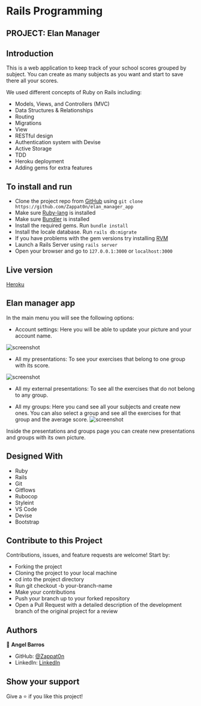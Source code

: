 # Rails Programming

## PROJECT: Elan Manager

## Introduction

This is a web application to keep track of your school scores grouped by subject.
You can create as many subjects as you want and start to save there all your scores.

We used different concepts of Ruby on Rails including:

- Models, Views, and Controllers (MVC)
- Data Structures & Relationships
- Routing
- Migrations
- View
- RESTful design
- Authentication system with Devise
- Active Storage
- TDD
- Heroku deployment
- Adding gems for extra features

## To install and run

- Clone the project repo from [GitHub](https://github.com/Zappat0n/elan_manager_app) using `git clone https://github.com/Zappat0n/elan_manager_app`
- Make sure [Ruby-lang](https://www.ruby-lang.org/en/) is installed
- Make sure [Bundler](https://bundler.io/) is installed
- Install the required gems. Run `bundle install`
- Install the locale database. Run `rails db:migrate`
- If you have problems with the gem versions try installing [RVM](https://rvm.io/)
- Launch a Rails Server using `rails server`
- Open your browser and go to `127.0.0.1:3000` or `localhost:3000`

## Live version

  [Heroku](https://pacific-cliffs-52385.herokuapp.com/)

## Elan manager app

In the main menu you will see the following options:
- Account settings: Here you will be able to update your picture and your account name.

![screenshot](./app/assets/images/screenshot1.png)

- All my presentations: To see your exercises that belong to one group with its score.

![screenshot](./app/assets/images/screenshot3.png)

- All my external presentations: To see all the exercises that do not belong to any group.

- All my groups: Here you cand see all your subjects and create new ones. You can also select a group and see all the exercises for that group and the average score.
![screenshot](./app/assets/images/screenshot2.png)


Inside the presentations and groups page you can create new presentations and groups with its own picture.

## Designed With

- Ruby
- Rails
- Git
- Gitflows
- Rubocop
- Styleint
- VS Code
- Devise
- Bootstrap

## Contribute to this Project

Contributions, issues, and feature requests are welcome! Start by:

  - Forking the project
  - Cloning the project to your local machine
  - cd into the project directory
  - Run git checkout -b your-branch-name
  - Make your contributions
  - Push your branch up to your forked repository
  - Open a Pull Request with a detailed description of the development branch of the original project for a review

## Authors

👤 **Angel Barros**

- GitHub: [@Zappat0n](https://github.com/Zappat0n)
- LinkedIn: [LinkedIn](https://www.linkedin.com/in/angel-barros/)

## Show your support

Give a ⭐️ if you like this project!
